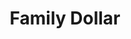 ---
title: "Family Dollar"
url: /houston/family-dollar-imperial-valley-drive-3/
shop: variety store
---